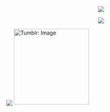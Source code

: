 <p align="center">
<img src="https://img.shields.io/badge/UFU-69-lightgrey"/>
</p>

<p align="center">
<img src="https://img.shields.io/badge/-Undegraduate-lightgrey"/>
</p>

<img align="center" src="https://github-readme-streak-stats.herokuapp.com?user=Arthur&theme=dark&date_format=M%20j%5B%2C%20Y%5D&mode=weekly" />

<img class="J9AiF" src="https://64.media.tumblr.com/tumblr_mbc2euCgiX1rfjowdo1_500.gif" alt="Tumblr: Image" width=200>

